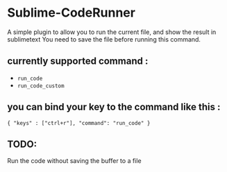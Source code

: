 Sublime-CodeRunner
==================

A simple plugin to allow you to run the current file, and show the result in sublimetext
You need to save the file before running this command.

## currently supported command :
   -  `run_code`
   -  `run_code_custom`

## you can bind your key to the command like this :
   `{ "keys" : ["ctrl+r"], "command": "run_code" }`
   

## TODO:
   Run the code without saving the buffer to a file
